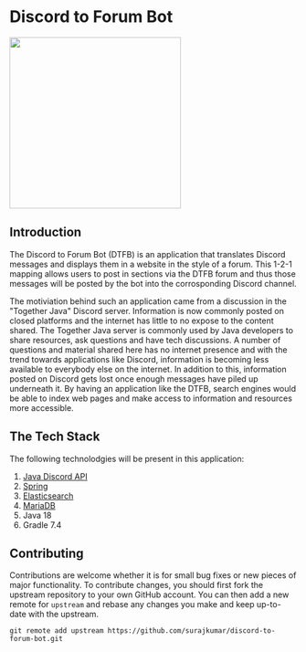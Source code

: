 # Discord to Forum Bot

<img src="https://i.imgur.com/utLkeXR.png" width="300" height="auto">

## Introduction
The Discord to Forum Bot (DTFB) is an application that translates Discord messages and displays them in a website in the style of a forum. This 1-2-1 mapping allows users to post in sections via the DTFB forum and thus those messages will be posted by the bot into the corrosponding Discord channel.

The motiviation behind such an application came from a discussion in the "Together Java" Discord server. Information is now commonly posted on closed platforms and the internet has little to no expose to the content shared. The Together Java server is commonly used by Java developers to share resources, ask questions and have tech discussions. A number of questions and material shared here has no internet presence and with the trend towards applications like Discord, information is becoming less available to everybody else on the internet. In addition to this, information posted on Discord gets lost once enough messages have piled up underneath it. By having an application like the DTFB, search engines would be able to index web pages and make access to information and resources more accessible. 

## The Tech Stack
The following technolodgies will be present in this application:

1. [Java Discord API](https://github.com/DV8FromTheWorld/JDA)
2. [Spring](https://spring.io/)
3. [Elasticsearch](https://www.elastic.co/)
4. [MariaDB](https://mariadb.org/)
5. Java 18
6. Gradle 7.4

## Contributing
Contributions are welcome whether it is for small bug fixes or new pieces of major functionality. To contribute changes, you should first fork the upstream repository to your own GitHub account. You can then add a new remote for `upstream` and rebase any changes you make and keep up-to-date with the upstream.

`git remote add upstream https://github.com/surajkumar/discord-to-forum-bot.git`
